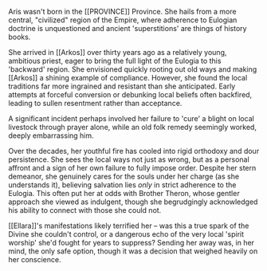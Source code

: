 Aris wasn't born in the [[PROVINCE]] Province. She hails from a more central, "civilized" region of the Empire, where adherence to Eulogian doctrine is unquestioned and ancient 'superstitions' are things of history books. 

She arrived in [[Arkos]] over thirty years ago as a relatively young, ambitious priest, eager to bring the full light of the Eulogia to this 'backward' region. She envisioned quickly rooting out old ways and making [[Arkos]] a shining example of compliance. However, she found the local traditions far more ingrained and resistant than she anticipated. Early attempts at forceful conversion or debunking local beliefs often backfired, leading to sullen resentment rather than acceptance. 

A significant incident perhaps involved her failure to 'cure' a blight on local livestock through prayer alone, while an old folk remedy seemingly worked, deeply embarrassing him. 

Over the decades, her youthful fire has cooled into rigid orthodoxy and dour persistence. She sees the local ways not just as wrong, but as a personal affront and a sign of her own failure to fully impose order. Despite her stern demeanor, she genuinely cares for the souls under her charge (as she understands it), believing salvation lies _only_ in strict adherence to the Eulogia. This often put her at odds with Brother Theron, whose gentler approach she viewed as indulgent, though she begrudgingly acknowledged his ability to connect with those she could not.

[[Ellara]]'s manifestations likely terrified her – was this a true spark of the Divine she couldn't control, or a dangerous echo of the very local 'spirit worship' she'd fought for years to suppress? Sending her away was, in her mind, the only safe option, though it was a decision that weighed heavily on her conscience.